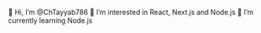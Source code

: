 👋 Hi, I’m @ChTayyab786
👀 I’m interested in React, Next.js and Node.js
🌱 I’m currently learning Node.js

